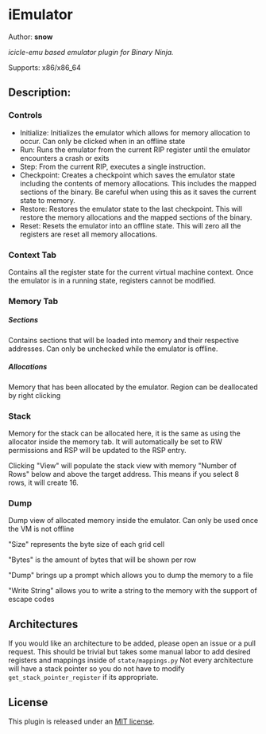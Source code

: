 # iEmulator
Author: **snow**

_icicle-emu based emulator plugin for Binary Ninja._

Supports: x86/x86_64

## Description:

### Controls
- Initialize: Initializes the emulator which allows for memory allocation to occur. Can only be clicked when in an offline state
- Run: Runs the emulator from the current RIP register until the emulator encounters a crash or exits
- Step: From the current RIP, executes a single instruction.
- Checkpoint: Creates a checkpoint which saves the emulator state including the contents of memory allocations. This includes the mapped sections of the binary. Be careful when using this as it saves the current state to memory.
- Restore: Restores the emulator state to the last checkpoint. This will restore the memory allocations and the mapped sections of the binary.
- Reset: Resets the emulator into an offline state. This will zero all the registers are reset all memory allocations.

### Context Tab
Contains all the register state for the current virtual machine context.
Once the emulator is in a running state, registers cannot be modified.

### Memory Tab

##### Sections
Contains sections that will be loaded into memory and their respective addresses. Can only be unchecked while the emulator is offline.

##### Allocations
Memory that has been allocated by the emulator. Region can be deallocated by right clicking

### Stack
Memory for the stack can be allocated here, it is the same as using the allocator inside the memory tab. It will automatically be set to RW permissions and RSP will be updated to the RSP entry.

Clicking "View" will populate the stack view with memory "Number of Rows" below and above the target address. This means if you select 8 rows, it will create 16.

### Dump
Dump view of allocated memory inside the emulator. Can only be used once the VM is not offline

"Size" represents the byte size of each grid cell

"Bytes" is the amount of bytes that will be shown per row

"Dump" brings up a prompt which allows you to dump the memory to a file

"Write String" allows you to write a string to the memory with the support of escape codes

## Architectures
If you would like an architecture to be added, please open an issue or a pull request.
This should be trivial but takes some manual labor to add desired registers and mappings inside of `state/mappings.py`
Not every architecture will have a stack pointer so you do not have to modify `get_stack_pointer_register` if its appropriate.

## License

This plugin is released under an [MIT license](./license).

